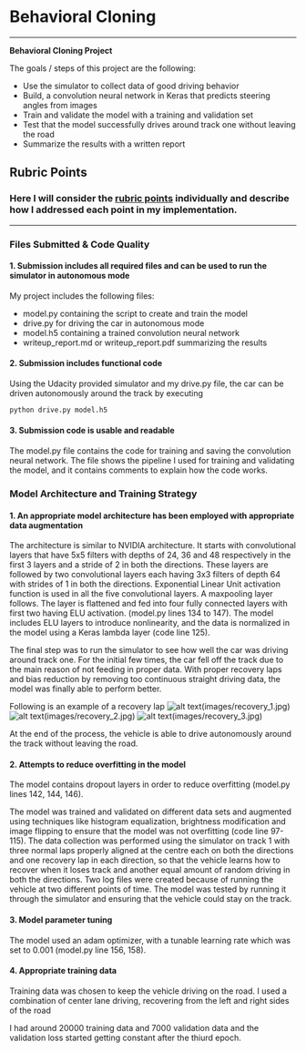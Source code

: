 # **Behavioral Cloning** 

---

**Behavioral Cloning Project**

The goals / steps of this project are the following:
* Use the simulator to collect data of good driving behavior
* Build, a convolution neural network in Keras that predicts steering angles from images
* Train and validate the model with a training and validation set
* Test that the model successfully drives around track one without leaving the road
* Summarize the results with a written report


[//]: # (Image References)

[image1]: ./examples/placeholder.png "Model Visualization"
[image2]: ./examples/placeholder.png "Grayscaling"
[image3]: ./examples/placeholder_small.png "Recovery Image"
[image4]: ./examples/placeholder_small.png "Recovery Image"
[image5]: ./examples/placeholder_small.png "Recovery Image"
[image6]: ./examples/placeholder_small.png "Normal Image"
[image7]: ./examples/placeholder_small.png "Flipped Image"

## Rubric Points
### Here I will consider the [rubric points](https://review.udacity.com/#!/rubrics/432/view) individually and describe how I addressed each point in my implementation.  

---
### Files Submitted & Code Quality

#### 1. Submission includes all required files and can be used to run the simulator in autonomous mode

My project includes the following files:
* model.py containing the script to create and train the model
* drive.py for driving the car in autonomous mode
* model.h5 containing a trained convolution neural network 
* writeup_report.md or writeup_report.pdf summarizing the results

#### 2. Submission includes functional code
Using the Udacity provided simulator and my drive.py file, the car can be driven autonomously around the track by executing 
```sh
python drive.py model.h5
```

#### 3. Submission code is usable and readable

The model.py file contains the code for training and saving the convolution neural network. The file shows the pipeline I used for training and validating the model, and it contains comments to explain how the code works.

### Model Architecture and Training Strategy

#### 1. An appropriate model architecture has been employed with appropriate data augmentation
The architecture is similar to NVIDIA architecture. It starts with convolutional layers that have 5x5 filters with depths of 24, 36 and 48 respectively in the first 3 layers and a stride of 2 in both the directions. These layers are followed by two convolutional layers each having 3x3 filters of depth 64 with strides of 1 in both the directions. Exponential Linear Unit activation function is used in all the five convolutional layers. A maxpooling layer follows. The layer is flattened and fed into four fully connected layers with first two having ELU activation. (model.py lines 134 to 147). The model includes ELU layers to introduce nonlinearity, and the data is normalized in the model using a Keras lambda layer (code line 125). 

The final step was to run the simulator to see how well the car was driving around track one. For the initial few times, the car fell off the track due to the main reason of not feeding in proper data. With proper recovery laps and bias reduction by removing too continuous straight driving data, the model was finally able to perform better.

Following is an example of a recovery lap
![alt text][image1](images/recovery_1.jpg)
![alt text][image2](images/recovery_2.jpg)
![alt text][image3](images/recovery_3.jpg)

At the end of the process, the vehicle is able to drive autonomously around the track without leaving the road.

#### 2. Attempts to reduce overfitting in the model

The model contains dropout layers in order to reduce overfitting (model.py lines 142, 144, 146). 

The model was trained and validated on different data sets and augmented using techniques like histogram equalization, brightness modification and image flipping to ensure that the model was not overfitting (code line 97-115). The data collection was performed using the simulator on track 1 with three normal laps properly aligned at the centre each on both the directions and one recovery lap in each direction, so that the vehicle learns how to recover when it loses track and another equal amount of random driving in both the directions. Two log files were created because of running the vehicle at two different points of time. The model was tested by running it through the simulator and ensuring that the vehicle could stay on the track.

#### 3. Model parameter tuning

The model used an adam optimizer, with a tunable learning rate which was set to 0.001 (model.py line 156, 158).

#### 4. Appropriate training data

Training data was chosen to keep the vehicle driving on the road. I used a combination of center lane driving, recovering from the left and right sides of the road

I had around 20000 training data and 7000 validation data and the validation loss started getting constant after the thiurd epoch.